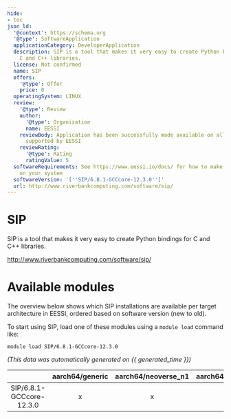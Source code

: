 ```yaml
---
hide:
- toc
json_ld:
  '@context': https://schema.org
  '@type': SoftwareApplication
  applicationCategory: DeveloperApplication
  description: SIP is a tool that makes it very easy to create Python bindings for
    C and C++ libraries.
  license: Not confirmed
  name: SIP
  offers:
    '@type': Offer
    price: 0
  operatingSystem: LINUX
  review:
    '@type': Review
    author:
      '@type': Organization
      name: EESSI
    reviewBody: Application has been successfully made available on all architectures
      supported by EESSI
    reviewRating:
      '@type': Rating
      ratingValue: 5
  softwareRequirements: See https://www.eessi.io/docs/ for how to make EESSI available
    on your system
  softwareVersion: '[''SIP/6.8.1-GCCcore-12.3.0'']'
  url: http://www.riverbankcomputing.com/software/sip/
---
```


SIP
===


SIP is a tool that makes it very easy to create Python bindings for C and C++ libraries.

http://www.riverbankcomputing.com/software/sip/
# Available modules


The overview below shows which SIP installations are available per target architecture in EESSI, ordered based on software version (new to old).

To start using SIP, load one of these modules using a `module load` command like:

```shell
module load SIP/6.8.1-GCCcore-12.3.0
```

*(This data was automatically generated on {{ generated_time }})*  

| |aarch64/generic|aarch64/neoverse_n1|aarch64/neoverse_v1|aarch64/nvidia/grace|x86_64/generic|x86_64/amd/zen2|x86_64/amd/zen3|x86_64/amd/zen4|x86_64/intel/haswell|x86_64/intel/sapphirerapids|x86_64/intel/skylake_avx512|
| :---: | :---: | :---: | :---: | :---: | :---: | :---: | :---: | :---: | :---: | :---: | :---: |
|SIP/6.8.1-GCCcore-12.3.0|x|x|x|x|x|x|x|x|x|x|x|
